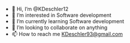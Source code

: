 - 👋 Hi, I’m @KDeschler12
- 👀 I’m interested in Software development
- 🌱 I’m currently learning Software development
- 💞️ I’m looking to collaborate on anything
- 📫 How to reach me KDeschler93@gmail.com

<!---
KDeschler12/KDeschler12 is a ✨ special ✨ repository because its `README.md` (this file) appears on your GitHub profile.
You can click the Preview link to take a look at your changes.
--->

